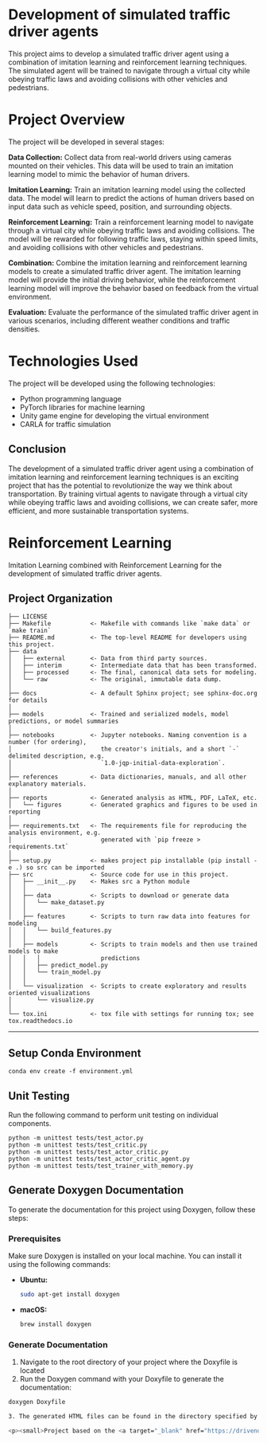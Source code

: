 # Development of simulated traffic driver agents
This project aims to develop a simulated traffic driver agent using a combination of imitation learning and reinforcement learning techniques. The simulated agent will be trained to navigate through a virtual city while obeying traffic laws and avoiding collisions with other vehicles and pedestrians.

# Project Overview
The project will be developed in several stages:

**Data Collection:** Collect data from real-world drivers using cameras mounted on their vehicles. This data will be used to train an imitation learning model to mimic the behavior of human drivers.

**Imitation Learning:** Train an imitation learning model using the collected data. The model will learn to predict the actions of human drivers based on input data such as vehicle speed, position, and surrounding objects.

**Reinforcement Learning:** Train a reinforcement learning model to navigate through a virtual city while obeying traffic laws and avoiding collisions. The model will be rewarded for following traffic laws, staying within speed limits, and avoiding collisions with other vehicles and pedestrians.

**Combination:** Combine the imitation learning and reinforcement learning models to create a simulated traffic driver agent. The imitation learning model will provide the initial driving behavior, while the reinforcement learning model will improve the behavior based on feedback from the virtual environment.

**Evaluation:** Evaluate the performance of the simulated traffic driver agent in various scenarios, including different weather conditions and traffic densities.

# Technologies Used
The project will be developed using the following technologies:

- Python programming language
- PyTorch libraries for machine learning
- Unity game engine for developing the virtual environment
- CARLA for traffic simulation

## Conclusion
The development of a simulated traffic driver agent using a combination of imitation learning and reinforcement learning techniques is an exciting project that has the potential to revolutionize the way we think about transportation. By training virtual agents to navigate through a virtual city while obeying traffic laws and avoiding collisions, we can create safer, more efficient, and more sustainable transportation systems.


Reinforcement Learning
==============================

Imitation Learning combined with Reinforcement Learning for the development of simulated traffic driver agents.

Project Organization
------------

    ├── LICENSE
    ├── Makefile           <- Makefile with commands like `make data` or `make train`
    ├── README.md          <- The top-level README for developers using this project.
    ├── data
    │   ├── external       <- Data from third party sources.
    │   ├── interim        <- Intermediate data that has been transformed.
    │   ├── processed      <- The final, canonical data sets for modeling.
    │   └── raw            <- The original, immutable data dump.
    │
    ├── docs               <- A default Sphinx project; see sphinx-doc.org for details
    │
    ├── models             <- Trained and serialized models, model predictions, or model summaries
    │
    ├── notebooks          <- Jupyter notebooks. Naming convention is a number (for ordering),
    │                         the creator's initials, and a short `-` delimited description, e.g.
    │                         `1.0-jqp-initial-data-exploration`.
    │
    ├── references         <- Data dictionaries, manuals, and all other explanatory materials.
    │
    ├── reports            <- Generated analysis as HTML, PDF, LaTeX, etc.
    │   └── figures        <- Generated graphics and figures to be used in reporting
    │
    ├── requirements.txt   <- The requirements file for reproducing the analysis environment, e.g.
    │                         generated with `pip freeze > requirements.txt`
    │
    ├── setup.py           <- makes project pip installable (pip install -e .) so src can be imported
    ├── src                <- Source code for use in this project.
    │   ├── __init__.py    <- Makes src a Python module
    │   │
    │   ├── data           <- Scripts to download or generate data
    │   │   └── make_dataset.py
    │   │
    │   ├── features       <- Scripts to turn raw data into features for modeling
    │   │   └── build_features.py
    │   │
    │   ├── models         <- Scripts to train models and then use trained models to make
    │   │   │                 predictions
    │   │   ├── predict_model.py
    │   │   └── train_model.py
    │   │
    │   └── visualization  <- Scripts to create exploratory and results oriented visualizations
    │       └── visualize.py
    │
    └── tox.ini            <- tox file with settings for running tox; see tox.readthedocs.io


--------

## Setup Conda Environment
```
conda env create -f environment.yml
```

## Unit Testing
Run the following command to perform unit testing on individual components.
```
python -m unittest tests/test_actor.py
python -m unittest tests/test_critic.py
python -m unittest tests/test_actor_critic.py
python -m unittest tests/test_actor_critic_agent.py 
python -m unittest tests/test_trainer_with_memory.py
```

## Generate Doxygen Documentation
To generate the documentation for this project using Doxygen, follow these steps:

### Prerequisites
Make sure Doxygen is installed on your local machine. You can install it using the following commands:

- **Ubuntu:**
  ```bash
  sudo apt-get install doxygen
- **macOS:**
  ```bash
  brew install doxygen

### Generate Documentation
1. Navigate to the root directory of your project where the Doxyfile is located
2. Run the Doxygen command with your Doxyfile to generate the documentation:
```bash
doxygen Doxyfile

3. The generated HTML files can be found in the directory specified by the OUTPUT_DIRECTORY setting in the Doxyfile (typically docs/html).

<p><small>Project based on the <a target="_blank" href="https://drivendata.github.io/cookiecutter-data-science/">cookiecutter data science project template</a>. #cookiecutterdatascience</small></p>
